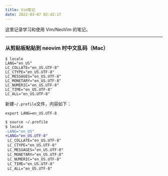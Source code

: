 ```yaml
---
title: Vim笔记
date: 2022-03-07 02:42:17
---
```

这里记录学习和使用 Vim/NeoVim 的笔记。

---

### 从剪贴板粘贴到 neovim 时中文乱码（Mac）

```shell
$ locale
LANG="en_US"
LC_COLLATE="en_US.UTF-8"
LC_CTYPE="en_US.UTF-8"
LC_MESSAGES="en_US.UTF-8"
LC_MONETARY="en_US.UTF-8"
LC_NUMERIC="en_US.UTF-8"
LC_TIME="en_US.UTF-8"
LC_ALL="en_US.UTF-8"
```
新建`~/.profile`文件，内容如下：
```shell
export LANG=en_US.UTF-8
```

```diff
$ source ~/.profile
$ locale
-LANG="en_US"
+LANG="en_US.UTF-8"
 LC_COLLATE="en_US.UTF-8"
 LC_CTYPE="en_US.UTF-8"
 LC_MESSAGES="en_US.UTF-8"
 LC_MONETARY="en_US.UTF-8"
 LC_NUMERIC="en_US.UTF-8"
 LC_TIME="en_US.UTF-8"
 LC_ALL="en_US.UTF-8"
```